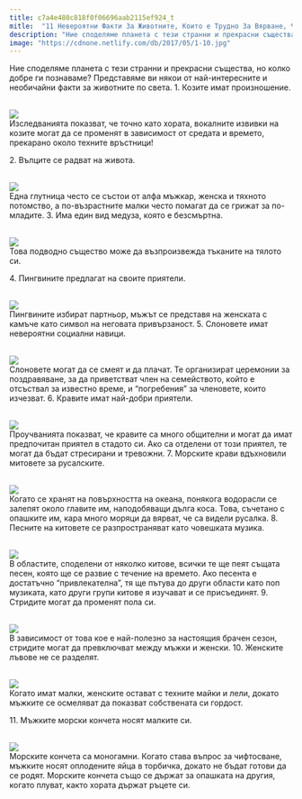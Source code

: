 ```yaml
---
title: c7a4e480c818f0f06696aab2115ef924_t
mitle:  "11 Невероятни Факти За Животните, Които е Трудно За Вярване, Че Са Истина!"
description: "Ние споделяме планета с тези странни и прекрасни същества, но колко добре ги познаваме? Представяме ви някои от най-интересните и необичайни факти за животните по с"
image: "https://cdnone.netlify.com/db/2017/05/1-10.jpg"
---
```


 <p>Ние споделяме планета с тези странни и прекрасни същества, но колко добре ги познаваме? Представяме ви някои от най-интересните и необичайни факти за животните по света. 1. Козите имат произношение.</p>      <p> <br/><img src="https://cdnone.netlify.com/db/2017/05/1-10.jpg"/><br/> Изследванията показват, че точно като хората, вокалните извивки на козите могат да се променят в зависимост от средата и времето, прекарано около техните връстници!</p> <p> 2. Вълците се радват на живота.</p> <p> <br/><img src="https://cdnone.netlify.com/db/2017/05/2-10.jpg"/><br/> Една глутница често се състои от алфа мъжкар, женска и тяхното потомство, а по-възрастните малки често помагат да се грижат за по-младите. 3. Има един вид медуза, която е безсмъртна.</p>      <p> <br/><img src="https://cdnone.netlify.com/db/2017/05/3-9.jpg"/><br/> Това подводно същество може да възпроизвежда тъканите на тялото си.</p> <p> 4. Пингвините предлагат на своите приятели.</p> <p> <br/><img src="https://cdnone.netlify.com/db/2017/05/5-9.jpg"/><br/> Пингвините избират партньор, мъжът се представя на женската с камъче като символ на неговата привързаност. 5. Слоновете имат невероятни социални навици.</p> <p> <br/><img src="https://cdnone.netlify.com/db/2017/05/6-8.jpg"/><br/> Слоновете могат да се смеят и да плачат. Те организират церемонии за поздравяване, за да приветстват член на семейството, който е отсъствал за известно време, и “погребения” за членовете, които изчезват. 6. Кравите имат най-добри приятели.</p>      <p> <br/><img src="https://cdnone.netlify.com/db/2017/05/7-8.jpg"/><br/> Проучванията показват, че кравите са много общителни и могат да имат предпочитан приятел в стадото си. Ако са отделени от този приятел, те могат да бъдат стресирани и тревожни. 7. Морските крави вдъхновили митовете за русалските.</p> <p> <br/><img src="https://cdnone.netlify.com/db/2017/05/8-8.jpg"/><br/> Когато се хранят на повърхността на океана, понякога водорасли се залепят около главите им, наподобяващи дълга коса. Това, съчетано с опашките им, кара много моряци да вярват, че са видели русалка. 8. Песните на китовете се разпространяват като човешката музика.</p> <p> <br/><img src="https://cdnone.netlify.com/db/2017/05/9-8.jpg"/><br/> В областите, споделени от няколко китове, всички те ще пеят същата песен, която ще се развие с течение на времето. Ако песента е достатъчно “привлекателна”, тя ще пътува до други области като поп музиката, като други групи китове я изучават и се присъединят. 9. Стридите могат да променят пола си.</p> <p> <br/><img src="https://cdnone.netlify.com/db/2017/05/10-8.jpg"/><br/> В зависимост от това кое е най-полезно за настоящия брачен сезон, стридите могат да превключват между мъжки и женски. 10. Женските лъвове не се разделят.</p> <p> <br/><img src="https://cdnone.netlify.com/db/2017/05/11-7.jpg"/><br/> Когато имат малки, женските остават с техните майки и лели, докато мъжките се осмеляват да показват собствената си гордост.</p> <p> 11. Мъжките морски кончета носят малките си.</p>      <p> <br/><img src="https://cdnone.netlify.com/db/2017/05/12-7.jpg"/><br/> Морските кончета са моногамни. Когато става въпрос за чифтосване, мъжките носят оплодените яйца в торбичка, докато не бъдат готови да се родят. Морските кончета също се държат за опашката на другия, когато плуват, както хората държат ръцете си.</p>       